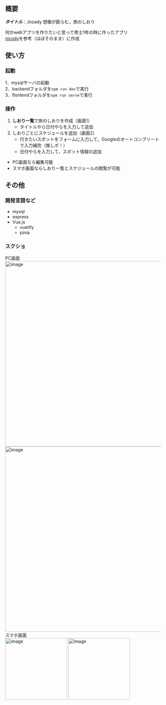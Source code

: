 ## 概要
***タイトル***：Jozady 想像が膨らむ，旅のしおり  


何かwebアプリを作りたいと思って修士1年の時に作ったアプリ  
[nicody](https://nicody.jp/mypage/library)を参考（ほぼそのまま）に作成

## 使い方
### 起動
1．mysqlサーバの起動  
2．backendフォルダを`npm run dev`で実行  
3．flontendフォルダを`npm run serve`で実行　　

### 操作
1. **しおり一覧**で旅のしおりを作成（画面1）
    - タイトルやら日付やらを入力して追加  
2. しおりごとにスケジュールを追加（画面2）
    - 行きたいスポットをフォームに入力して，Googleのオートコンプリートで入力補完（推しポ！）
    - 日付やらを入力して，スポット情報の追加
- PC画面なら編集可能
- スマホ画面ならしおり一覧とスケジュールの閲覧が可能
  

## その他
### 開発言語など
- mysql
- express
- Vue.js
    - vuetify
    - pinia


### スクショ
PC画面  
<img width="600" alt="image" src="https://github.com/user-attachments/assets/fb27c01a-fbcb-44af-822b-b03c58d7ef1c"><br>
<img width="600" alt="image" src="https://github.com/user-attachments/assets/aaf7a038-7451-4b47-88c1-8307438a9a61"><br>
スマホ画面  
<img width="200" alt="image" src="https://github.com/user-attachments/assets/9e8860b1-2a99-4d29-9a15-e041e3e26fe9">
<img width="200" alt="image" src="https://github.com/user-attachments/assets/70439fff-4aaa-4efb-8655-bba6e4bb62f7">

